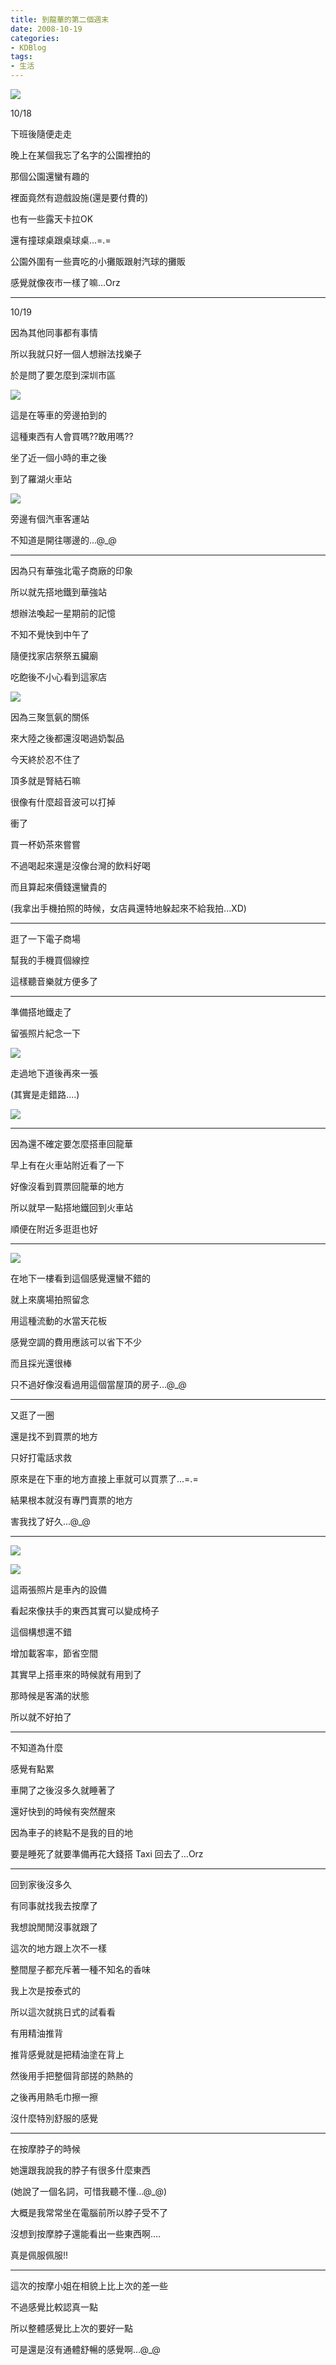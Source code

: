 ```yaml
---
title: 到龍華的第二個週末
date: 2008-10-19
categories:
- KDBlog
tags:
- 生活
---
```

![]({{urls.media}}/KDBlog/2008/10/18/IMAG0092.jpg)

10/18

下班後隨便走走

晚上在某個我忘了名字的公園裡拍的

那個公園還蠻有趣的

裡面竟然有遊戲設施(還是要付費的)

也有一些露天卡拉OK

還有撞球桌跟桌球桌...=.=

公園外圍有一些賣吃的小攤販跟射汽球的攤販

感覺就像夜市一樣了嘛...Orz

---

10/19

因為其他同事都有事情

所以我就只好一個人想辦法找樂子

於是問了要怎麼到深圳市區

![]({{urls.media}}/KDBlog/2008/10/19/IMAG0093.jpg)

這是在等車的旁邊拍到的

這種東西有人會買嗎??敢用嗎??

坐了近一個小時的車之後

到了羅湖火車站

![]({{urls.media}}/KDBlog/2008/10/19/IMAG0094.jpg)

旁邊有個汽車客運站

不知道是開往哪邊的...@_@

---

因為只有華強北電子商廠的印象

所以就先搭地鐵到華強站

想辦法喚起一星期前的記憶

不知不覺快到中午了

隨便找家店祭祭五臟廟

吃飽後不小心看到這家店

![]({{urls.media}}/KDBlog/2008/10/19/IMAG0095.jpg)

因為三聚氫氨的關係

來大陸之後都還沒喝過奶製品

今天終於忍不住了

頂多就是腎結石嘛

很像有什麼超音波可以打掉

衝了

買一杯奶茶來嘗嘗

不過喝起來還是沒像台灣的飲料好喝

而且算起來價錢還蠻貴的

(我拿出手機拍照的時候，女店員還特地躲起來不給我拍...XD)

---

逛了一下電子商場

幫我的手機買個線控

這樣聽音樂就方便多了

---

準備搭地鐵走了

留張照片紀念一下

![]({{urls.media}}/KDBlog/2008/10/19/IMAG0096.jpg)

走過地下道後再來一張

(其實是走錯路....)

![]({{urls.media}}/KDBlog/2008/10/19/IMAG0097.jpg)

---

因為還不確定要怎麼搭車回龍華

早上有在火車站附近看了一下

好像沒看到買票回龍華的地方

所以就早一點搭地鐵回到火車站

順便在附近多逛逛也好

---

![]({{urls.media}}/KDBlog/2008/10/19/IMAG0098.jpg)

在地下一樓看到這個感覺還蠻不錯的

就上來廣場拍照留念

用這種流動的水當天花板

感覺空調的費用應該可以省下不少

而且採光還很棒

只不過好像沒看過用這個當屋頂的房子...@_@

---

又逛了一圈

還是找不到買票的地方

只好打電話求救

原來是在下車的地方直接上車就可以買票了...=.=

結果根本就沒有專門賣票的地方

害我找了好久...@_@

---

![]({{urls.media}}/KDBlog/2008/10/19/IMAG0099.jpg)

![]({{urls.media}}/KDBlog/2008/10/19/IMAG0100.jpg)

這兩張照片是車內的設備

看起來像扶手的東西其實可以變成椅子

這個構想還不錯

增加載客率，節省空間

其實早上搭車來的時候就有用到了

那時候是客滿的狀態

所以就不好拍了

---

不知道為什麼

感覺有點累

車開了之後沒多久就睡著了

還好快到的時候有突然醒來

因為車子的終點不是我的目的地

要是睡死了就要準備再花大錢搭 Taxi 回去了...Orz

---

回到家後沒多久

有同事就找我去按摩了

我想說閒閒沒事就跟了

這次的地方跟上次不一樣

整間屋子都充斥著一種不知名的香味

我上次是按泰式的

所以這次就挑日式的試看看

有用精油推背

推背感覺就是把精油塗在背上

然後用手把整個背部搓的熱熱的

之後再用熱毛巾擦一擦

沒什麼特別舒服的感覺

---

在按摩脖子的時候

她還跟我說我的脖子有很多什麼東西

(她說了一個名詞，可惜我聽不懂...@_@)

大概是我常常坐在電腦前所以脖子受不了

沒想到按摩脖子還能看出一些東西啊....

真是佩服佩服!!

---

這次的按摩小姐在相貌上比上次的差一些

不過感覺比較認真一點

所以整體感覺比上次的要好一點

可是還是沒有通體舒暢的感覺啊...@_@

